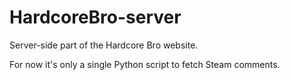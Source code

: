HardcoreBro-server
==================

Server-side part of the Hardcore Bro website.

For now it's only a single Python script to fetch Steam comments.
